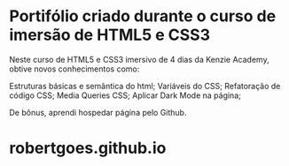 # Portifólio criado durante o curso de imersão de HTML5 e CSS3

Neste curso de HTML5 e CSS3 imersivo de 4 dias da Kenzie Academy, obtive novos conhecimentos como:

Estruturas básicas e semântica do html;
Variáveis do CSS;
Refatoração de código CSS;
Media Queries CSS;
Aplicar Dark Mode na página;

De bônus, aprendi hospedar página pelo Github.

# robertgoes.github.io
